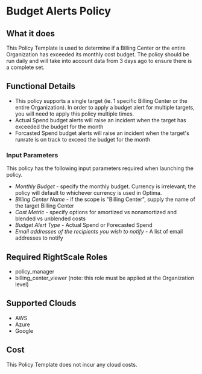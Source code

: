 # Budget Alerts Policy

## What it does

This Policy Template is used to determine if a Billing Center or the entire Organization has exceeded its monthly cost budget. The policy should be run daily and will take into account data from 3 days ago to ensure there is a complete set.

## Functional Details

- This policy supports a single target (ie. 1 specific Billing Center or the entire Organization). In order to apply a budget alert for multiple targets, you will need to apply this policy multiple times.
- Actual Spend budget alerts will raise an incident when the target has exceeded the budget for the month
- Forcasted Spend budget alerts will raise an incident when the target's runrate is on track to exceed the budget for the month

### Input Parameters

This policy has the following input parameters required when launching the policy.

- *Monthly Budget* - specify the monthly budget.  Currency is irrelevant; the policy will default to whichever currency is used in Optima.
- *Billing Center Name* - if the scope is "Billing Center", supply the name of the target Billing Center
- *Cost Metric* - specify options for amortized vs nonamortized and blended vs unblended costs
- *Budget Alert Type* - Actual Spend or Forecasted Spend
- *Email addresses of the recipients you wish to notify* - A list of email addresses to notify

## Required RightScale Roles

- policy_manager
- billing_center_viewer (note: this role must be applied at the Organization level)

## Supported Clouds

- AWS
- Azure
- Google

## Cost

This Policy Template does not incur any cloud costs.

